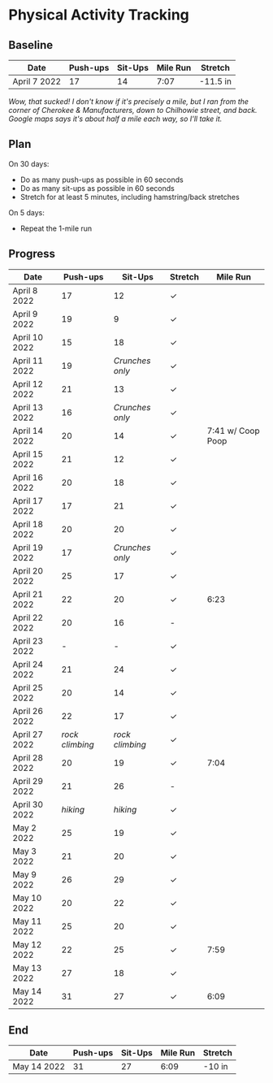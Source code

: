 # Physical Activity Tracking

## Baseline
| Date         | Push-ups  | Sit-Ups    |  Mile Run |  Stretch |
|--------------|-----------|------------|-----------|----------|
| April 7 2022 | 17        |    14      |     7:07  | -11.5 in |

*Wow, that sucked! I don't know if it's precisely a mile, but I ran from the corner of Cherokee & Manufacturers, down to Chilhowie street, and back. Google maps says it's about half a mile each way, so I'll take it.*

## Plan
On 30 days:
* Do as many push-ups as possible in 60 seconds
* Do as many sit-ups as possible in 60 seconds
* Stretch for at least 5 minutes, including hamstring/back stretches  

 On 5 days:
 * Repeat the 1-mile run

 ## Progress

| Date          | Push-ups  | Sit-Ups    |  Stretch |  Mile Run |
|---------------|-----------|------------|----------|-----------|
| April 8 2022  | 17        |    12      |    ✓     |
| April 9 2022  | 19        |    9       |    ✓     |
| April 10 2022 | 15        |    18     |    ✓     |
| April 11 2022 | 19        |*Crunches only*| ✓     |
| April 12 2022 | 21        |    13      |    ✓     |
| April 13 2022 | 16        |*Crunches only*| ✓     |
| April 14 2022 | 20        |    14      |    ✓     |  7:41 w/ Coop Poop
| April 15 2022 | 21        |    12      |    ✓     |
| April 16 2022 | 20        |    18      |    ✓     |
| April 17 2022 | 17        |    21      |    ✓     |
| April 18 2022 | 20        |    20      |    ✓     |
| April 19 2022 | 17        |*Crunches only*| ✓     |
| April 20 2022 | 25        |    17      |    ✓     |
| April 21 2022 | 22        |    20      |    ✓     | 6:23
| April 22 2022 | 20        |    16      |    -     |
| April 23 2022 | -         |    -       |    ✓     |
| April 24 2022 | 21        |    24      |    ✓     |
| April 25 2022 | 20        |  14        |    ✓     |
| April 26 2022 | 22        |   17       |    ✓     |
| April 27 2022 | *rock climbing*|*rock climbing*|    ✓     |
| April 28 2022 | 20        |   19       |    ✓     | 7:04
| April 29 2022 | 21        |  26        |    -     |
| April 30 2022 | *hiking*  | *hiking*   |   ✓      |
| May 2 2022    |  25       |  19        |     ✓    |
| May 3 2022    |  21       |    20      |   ✓      |
| May 9 2022    |  26       |   29       |   ✓      |
| May 10 2022   |  20       |  22        |   ✓      |
| May 11 2022   |  25       |  20        |   ✓      |
| May 12 2022   |   22      | 25         |   ✓      | 7:59
| May 13 2022   |   27      |    18      |   ✓      |
| May 14 2022   |   31      |   27       |   ✓      | 6:09

## End
| Date         | Push-ups  | Sit-Ups    |  Mile Run |  Stretch |
|--------------|-----------|------------|-----------|----------|
| May 14 2022  | 31        |    27      |  6:09     | -10 in   |
